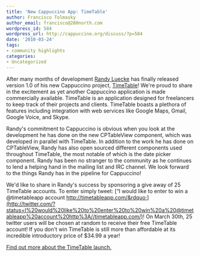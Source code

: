 ```yaml
---
title: 'New Cappuccino App: TimeTable'
author: Francisco Tolmasky
author_email: francisco@280north.com
wordpress_id: 584
wordpress_url: http://cappuccino.org/discuss/?p=584
date: '2010-03-24'
tags:
- community highlights
categories:
- Uncategorized
---
```


After many months of development [Randy Luecke](http://www.twitter.com/me1000) has finally released version 1.0 of his new Cappuccino project, [TimeTable](http://timetableapp.com/)! We're proud to share in the excitement as yet another Cappuccino application is made commercially available. TimeTable is an application designed for freelancers to keep track of their projects and clients. TimeTable boasts a plethora of features including integration with web services like Google Maps, Gmail, Google Voice, and Skype.

Randy's commitment to Cappuccino is obvious when you look at the development he has done on the new CPTableView component, which was developed in parallel with TimeTable. In addition to the work he has done on CPTableView, Randy has also open sourced different components used throughout TimeTable, the most notable of which is the date picker component. Randy has been no stranger to the community as he continues to lend a helping hand in the mailing list and IRC channel. We look forward to the things Randy has in the pipeline for Cappuccino!

We'd like to share in Randy's success by sponsoring a give away of 25 TimeTable accounts. To enter simply tweet: [&ldquo;I would like to enter to win a @timetableapp account http://timetableapp.com/&rdquo;](http://twitter.com/?status=I%20would%20like%20to%20enter%20to%20win%20a%20@timetableapp%20account%20http%3A//timetableapp.com/)! On March 30th, 25 twitter users will be chosen at random to receive their free TimeTable account! If you don't win TimeTable is still more than affordable at its incredible introductory price of $34.99 a year!

[Find out more about the TimeTable launch.](http://www.timetableapp.com/blog/?p=131)

